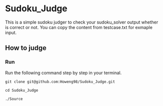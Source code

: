 # Sudoku_Judge
This is a simple sudoku judger to check your sudoku_solver output whether is correct or not. You can copy the content from testcase.txt for exmaple input.

## How to judge

### Run
Run the following command step by step in your terminal.

```
git clone git@github.com:Howeng98/Sudoku_Judge.git
```

```
cd Sudoku_Judge
```

```
./Source
```
